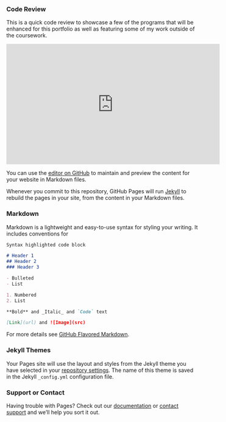 ### Code Review

This is a quick code review to showcase a few of the programs that will be enhanced for this portfolio as well as featuring some of my work outside of the coursework.

<div><iframe class="embed-responsive-item" width="560" height="315" src="https://youtu.be/CJiWxn3LOJc" frameborder="0" allow="accelerometer; autoplay; encrypted-media; gyroscope; picture-in-picture" allowfullscreen></iframe></div>


You can use the [editor on GitHub](https://github.com/CS499JamesFoster/CS499JamesFoster.github.io/edit/master/README.md) to maintain and preview the content for your website in Markdown files.

Whenever you commit to this repository, GitHub Pages will run [Jekyll](https://jekyllrb.com/) to rebuild the pages in your site, from the content in your Markdown files.

### Markdown

Markdown is a lightweight and easy-to-use syntax for styling your writing. It includes conventions for

```markdown
Syntax highlighted code block

# Header 1
## Header 2
### Header 3

- Bulleted
- List

1. Numbered
2. List

**Bold** and _Italic_ and `Code` text

[Link](url) and ![Image](src)
```

For more details see [GitHub Flavored Markdown](https://guides.github.com/features/mastering-markdown/).

### Jekyll Themes

Your Pages site will use the layout and styles from the Jekyll theme you have selected in your [repository settings](https://github.com/CS499JamesFoster/CS499JamesFoster.github.io/settings). The name of this theme is saved in the Jekyll `_config.yml` configuration file.

### Support or Contact

Having trouble with Pages? Check out our [documentation](https://help.github.com/categories/github-pages-basics/) or [contact support](https://github.com/contact) and we’ll help you sort it out.

